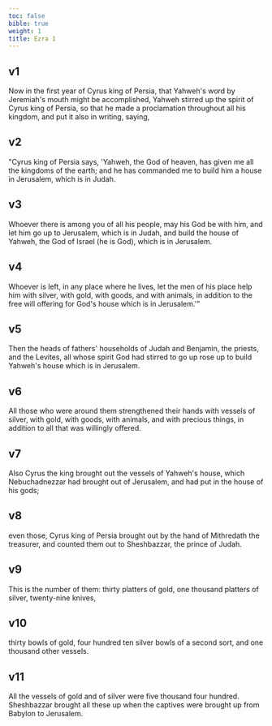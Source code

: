 ```yaml
---
toc: false
bible: true
weight: 1
title: Ezra 1
---
```




## v1 
Now in the first year of Cyrus king of Persia, that Yahweh's word by Jeremiah's mouth might be accomplished, Yahweh stirred up the spirit of Cyrus king of Persia, so that he made a proclamation throughout all his kingdom, and put it also in writing, saying, 

## v2 
"Cyrus king of Persia says, 'Yahweh, the God of heaven, has given me all the kingdoms of the earth; and he has commanded me to build him a house in Jerusalem, which is in Judah. 

## v3 
Whoever there is among you of all his people, may his God be with him, and let him go up to Jerusalem, which is in Judah, and build the house of Yahweh, the God of Israel (he is God), which is in Jerusalem. 

## v4 
Whoever is left, in any place where he lives, let the men of his place help him with silver, with gold, with goods, and with animals, in addition to the free will offering for God's house which is in Jerusalem.'" 

## v5 
Then the heads of fathers' households of Judah and Benjamin, the priests, and the Levites, all whose spirit God had stirred to go up rose up to build Yahweh's house which is in Jerusalem. 

## v6 
All those who were around them strengthened their hands with vessels of silver, with gold, with goods, with animals, and with precious things, in addition to all that was willingly offered. 

## v7 
Also Cyrus the king brought out the vessels of Yahweh's house, which Nebuchadnezzar had brought out of Jerusalem, and had put in the house of his gods; 

## v8 
even those, Cyrus king of Persia brought out by the hand of Mithredath the treasurer, and counted them out to Sheshbazzar, the prince of Judah. 

## v9 
This is the number of them: thirty platters of gold, one thousand platters of silver, twenty-nine knives, 

## v10 
thirty bowls of gold, four hundred ten silver bowls of a second sort, and one thousand other vessels. 

## v11 
All the vessels of gold and of silver were five thousand four hundred. Sheshbazzar brought all these up when the captives were brought up from Babylon to Jerusalem.
